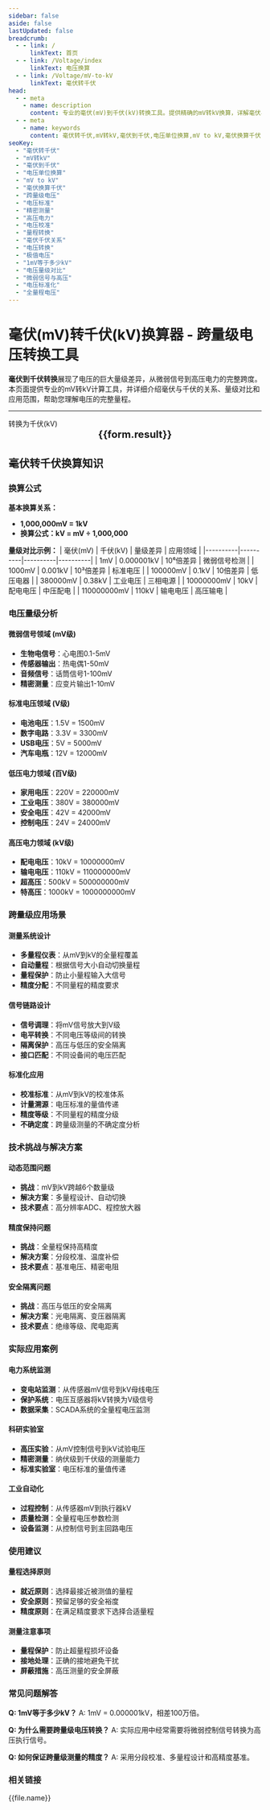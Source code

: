 ```yaml
---
sidebar: false
aside: false
lastUpdated: false
breadcrumb: 
  - - link: /
      linkText: 首页
  - - link: /Voltage/index
      linkText: 电压换算
  - - link: /Voltage/mV-to-kV
      linkText: 毫伏转千伏
head:
  - - meta
    - name: description
      content: 专业的毫伏(mV)到千伏(kV)转换工具。提供精确的mV转kV换算，详解毫伏与千伏的巨大差异、换算公式、跨量级电压应用。适用于电力工程师、测量技术人员、科研人员和电压标准化相关从业人员，涵盖从微弱信号到高压电力的全量程电压转换。
  - - meta
    - name: keywords
      content: 毫伏转千伏,mV转kV,毫伏到千伏,电压单位换算,mV to kV,毫伏换算千伏,跨量级电压,电压标准,精密测量,高压电力,电压校准,量程转换,毫伏千伏关系,电压转换,极值电压
seoKey:
  - "毫伏转千伏"
  - "mV转kV"
  - "毫伏到千伏"
  - "电压单位换算"
  - "mV to kV"
  - "毫伏换算千伏"
  - "跨量级电压"
  - "电压标准"
  - "精密测量"
  - "高压电力"
  - "电压校准"
  - "量程转换"
  - "毫伏千伏关系"
  - "电压转换"
  - "极值电压"
  - "1mV等于多少kV"
  - "电压量级对比"
  - "微弱信号与高压"
  - "电压标准化"
  - "全量程电压"
---
```


# 毫伏(mV)转千伏(kV)换算器 - 跨量级电压转换工具

**毫伏到千伏转换**展现了电压的巨大量级差异，从微弱信号到高压电力的完整跨度。本页面提供专业的mV转kV计算工具，并详细介绍毫伏与千伏的关系、量级对比和应用范围，帮助您理解电压的完整量程。

---

<script setup>
import { onMounted, reactive, inject, ref } from 'vue'
import { NButton, NForm, NFormItem, NInput, NInputNumber, NSelect, NCard, useMessage, NGrid, NGi } from 'naive-ui'
import { defineClientComponent } from 'vitepress'
import { Voltage } from '../../files';

const convert = inject('convert')
const seoKey = [
  '毫伏转千伏','mV转kV','毫伏到千伏','电压单位换算','mV to kV',
  '毫伏换算千伏','跨量级电压','电压标准','精密测量','高压电力',
  '电压校准','量程转换','毫伏千伏关系','电压转换','极值电压',
  '1mV等于多少kV','电压量级对比','微弱信号与高压','电压标准化','全量程电压'
]

const formRef = ref(null);
const rules = {
  number: {
    required: true,
    type: 'number',
    trigger: "blur",
    message: '请输入数字'
  }
}

const form = reactive({
  number: null,
  result: '',
  title: '毫伏(mV)转千伏(kV)',
})

const convertHandler = (e) => {
  e.preventDefault;
  formRef.value?.validate((errors) => {
    if (!errors) {
      const result = form.number / 1000000;
      form.result = `${form.number}mV = ${result}kV`
    }
  })
}
</script>

<n-form size="large" :model="form" ref='formRef' :rules="rules">
  <n-form-item label="毫伏(mV)数值" path="number">
    <n-input-number size="large" style="width:100%" :min="0" v-model:value="form.number" placeholder="请输入毫伏数值" />
  </n-form-item>
  <n-form-item>
    <n-button type="info" style="width:100%" @click="convertHandler">转换为千伏(kV)</n-button>
  </n-form-item>
</n-form>
<n-card embedded :bordered="false" hoverable style="margin-top: 16px;">
  <template #header>
    <div style="text-align:center;font-size:16px;color:#666;">
      {{form.title}}
    </div>
  </template>
  <div style="text-align:center;font-size:20px;">
    <strong>{{form.result}}</strong>
  </div>
  <template #footer>
    <div style="text-align:center;font-size:12px;color:#999;">
      <span v-for="(keyword, index) in seoKey" :key="index">
        {{keyword}}<span v-if="index < seoKey.length - 1"> | </span>
      </span>
    </div>
  </template>
</n-card>

## 毫伏转千伏换算知识

### 换算公式

**基本换算关系：**
- **1,000,000mV = 1kV**
- **换算公式：kV = mV ÷ 1,000,000**

**量级对比示例：**
| 毫伏(mV) | 千伏(kV) | 量级差异 | 应用领域 |
|----------|----------|----------|----------|
| 1mV | 0.000001kV | 10⁶倍差异 | 微弱信号检测 |
| 1000mV | 0.001kV | 10³倍差异 | 标准电压 |
| 100000mV | 0.1kV | 10倍差异 | 低压电器 |
| 380000mV | 0.38kV | 工业电压 | 三相电源 |
| 10000000mV | 10kV | 配电电压 | 中压配电 |
| 110000000mV | 110kV | 输电电压 | 高压输电 |

### 电压量级分析

#### 微弱信号领域 (mV级)
- **生物电信号**：心电图0.1-5mV
- **传感器输出**：热电偶1-50mV
- **音频信号**：话筒信号1-100mV
- **精密测量**：应变片输出1-10mV

#### 标准电压领域 (V级)
- **电池电压**：1.5V = 1500mV
- **数字电路**：3.3V = 3300mV
- **USB电压**：5V = 5000mV
- **汽车电瓶**：12V = 12000mV

#### 低压电力领域 (百V级)
- **家用电压**：220V = 220000mV
- **工业电压**：380V = 380000mV
- **安全电压**：42V = 42000mV
- **控制电压**：24V = 24000mV

#### 高压电力领域 (kV级)
- **配电电压**：10kV = 10000000mV
- **输电电压**：110kV = 110000000mV
- **超高压**：500kV = 500000000mV
- **特高压**：1000kV = 1000000000mV

### 跨量级应用场景

#### 测量系统设计
- **多量程仪表**：从mV到kV的全量程覆盖
- **自动量程**：根据信号大小自动切换量程
- **量程保护**：防止小量程输入大信号
- **精度分配**：不同量程的精度要求

#### 信号链路设计
- **信号调理**：将mV信号放大到V级
- **电平转换**：不同电压等级间的转换
- **隔离保护**：高压与低压的安全隔离
- **接口匹配**：不同设备间的电压匹配

#### 标准化应用
- **校准标准**：从mV到kV的校准体系
- **计量溯源**：电压标准的量值传递
- **精度等级**：不同量程的精度分级
- **不确定度**：跨量级测量的不确定度分析

### 技术挑战与解决方案

#### 动态范围问题
- **挑战**：mV到kV跨越6个数量级
- **解决方案**：多量程设计、自动切换
- **技术要点**：高分辨率ADC、程控放大器

#### 精度保持问题
- **挑战**：全量程保持高精度
- **解决方案**：分段校准、温度补偿
- **技术要点**：基准电压、精密电阻

#### 安全隔离问题
- **挑战**：高压与低压的安全隔离
- **解决方案**：光电隔离、变压器隔离
- **技术要点**：绝缘等级、爬电距离

### 实际应用案例

#### 电力系统监测
- **变电站监测**：从传感器mV信号到kV母线电压
- **保护系统**：电压互感器将kV转换为V级信号
- **数据采集**：SCADA系统的全量程电压监测

#### 科研实验室
- **高压实验**：从mV控制信号到kV试验电压
- **精密测量**：纳伏级到千伏级的测量能力
- **标准实验室**：电压标准的量值传递

#### 工业自动化
- **过程控制**：从传感器mV到执行器kV
- **质量检测**：全量程电压参数检测
- **设备监测**：从控制信号到主回路电压

### 使用建议

#### 量程选择原则
- **就近原则**：选择最接近被测值的量程
- **安全原则**：预留足够的安全裕度
- **精度原则**：在满足精度要求下选择合适量程

#### 测量注意事项
- **量程保护**：防止超量程损坏设备
- **接地处理**：正确的接地避免干扰
- **屏蔽措施**：高压测量的安全屏蔽

### 常见问题解答

**Q: 1mV等于多少kV？**
A: 1mV = 0.000001kV，相差100万倍。

**Q: 为什么需要跨量级电压转换？**
A: 实际应用中经常需要将微弱控制信号转换为高压执行信号。

**Q: 如何保证跨量级测量的精度？**
A: 采用分段校准、多量程设计和高精度基准。

### 相关链接
<n-grid x-gap="12" :cols="2">
  <n-gi v-for="(file, index) in Voltage" :key="index">
    <n-button
      text
      tag="a"
      :href="file.path"
      type="info"
    >
      {{file.name}}
    </n-button>
  </n-gi>
</n-grid>